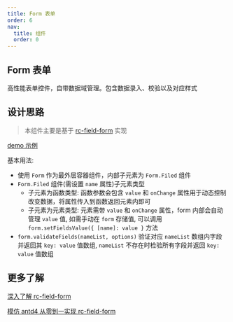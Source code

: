 ```yaml
---
title: Form 表单
order: 6
nav:
  title: 组件
  order: 0
---
```


## Form 表单

高性能表单控件，自带数据域管理。包含数据录入、校验以及对应样式

## 设计思路

> 本组件主要是基于 [rc-field-form](https://github.com/react-component/field-form) 实现

[demo 示例](https://field-form-react-component.vercel.app/)

基本用法:

- 使用 `Form` 作为最外层容器组件，内部子元素为 `Form.Filed` 组件
- `Form.Filed` 组件(需设置 `name` 属性)子元素类型
  - 子元素为函数类型: 函数参数会包含 `value` 和 `onChange` 属性用于动态控制改变数据，将属性传入到函数返回元素内即可
  - 子元素为元素类型: 元素需带 `value` 和 `onChange` 属性，form 内部会自动管理 `value` 值, 如需手动在 `form` 存储值, 可以调用 `form.setFieldsValue({ [name]: value }` 方法
- `form.validateFields(nameList, options)` 验证对应 `nameList` 数组内字段并返回其 `key: value` 值数组, `nameList` 不存在时检验所有字段并返回 `key: value` 值数组

## 更多了解

[深入了解 rc-field-form](https://juejin.cn/post/6877137890968535054#heading-3)

[模仿 antd4 从零到一实现 rc-field-form](https://juejin.cn/post/6897038502517555207#comment)
